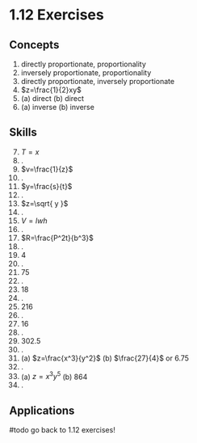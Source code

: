 # 1.12 Exercises

## Concepts

1. directly proportionate, proportionality
2. inversely proportionate, proportionality
3. directly proportionate, inversely proportionate
4. $z=\frac{1}{2}xy$
5. (a) direct (b) direct
6. (a) inverse (b) inverse

## Skills

7. $T=x$
8. .
9. $v=\frac{1}{z}$
10. .
11. $y=\frac{s}{t}$
12. .
13. $z=\sqrt{ y }$
14. .
15. $V=lwh$
16. .
17. $R=\frac{P^2t}{b^3}$
18. .
19. $4$
20. .
21. $75$
22. .
23. $18$
24. .
25. $216$
26. .
27. $16$
28. .
29. $302.5$
30. .
31. (a) $z=\frac{x^3}{y^2}$ (b) $\frac{27}{4}$ or $6.75$
32. .
33. (a) $z=x^3y^5$ (b) $864$
34. .

## Applications

#todo go back to 1.12 exercises!